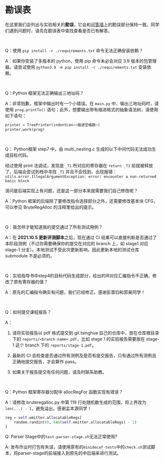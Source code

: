 # 勘误表

在这里我们会列出与实验相关的**勘误**，它会和[问答墙](https://docs.qq.com/doc/DY1hZWFV0T0N0VWph)上的勘误部分保持一致。同学们遇到问题时，请先在勘误表中查找查看是否已有解答。

&nbsp;


Q：使用 `pip install -r ./requirements.txt` 命令无法正确安装依赖？

A：如果你安装了多版本的 python，使用 pip 命令未必会对应 3.9 版本的包管理器。请尝试使用 `python3.9 -m pip install -r ./requirements.txt` 安装依赖。

&nbsp;

Q：Python 框架无法正确输出三地址码？

A：非常抱歉，框架中输出时有一个小错误。在 `main.py` 中，输出三地址码时，请使用 `prog.printTo()` 语句；此外，想要输出带有缩进格式的抽象语法树，请使用如下语句：
```python
printer = TreePrinter(indentLen=<缩进空格数>)
printer.work(prog)
```

&nbsp;

Q： Python框架 step7 中，由 multi_nesting.c 生成的以下中间代码无法成功生成目标代码。

经过使用 print 法调试，发现是 `_T1` 所对应的寄存器在 `return _T1` 前就被释放了，后端会尝试到栈中寻找 `_T1` 并且不会找到，出现报错：
`utils.error.IllegalArgumentException: error: encounter a non-returned basic block`

请问是后端实现上有问题，还是这一部分本来就需要我们自己修改呢？

A：Python 框架的后端除了要修改指令选择部分之外，还需要修改基本块 CFG，可以参见 BruteRegAlloc 的注释里给出的提示。

&nbsp;

Q：我怎样才能知道我的提交通过了所有测试用例？

A：在 **2021.10.5 更新评测脚本**之后，现在通过 CI 结果可以直接判断是否通过了本阶段测例（不过你需要确保你的提交在对应的 branch 上，如 stage1 对应 stage-1 分支）。本地测试不受此次更新影响，因此更新本地的测试仓库 submodule 不是必须的。

&nbsp;

Q：实验指导书中step4的目标代码生成部分，给出的IR对应汇编指令不正确，修改了原有寄存器的值？

A：原先的汇编指令确实有问题，我们已经修正。感谢彭晋钧和郭昊同学！

&nbsp;

Q：如何提交课程报告？

A：

1. 请将实验报告以 pdf 格式提交到 git.tsinghua 自己的仓库中，放在仓库根目录下的 `reports/<branch-name>.pdf`，比如 stage 1 的实验报告需要放在 stage-1 这个 branch 下的 `reports/stage-1.pdf`。

2. 最新的 CI 会检查是否通过所有测例及是否有提交报告，只有通过所有测例且正确地提交报告，才会算作 pass。

3. 如果关于报告提交有任何问题，请及时联系助教。

&nbsp;

Q：Python 框架寄存器分配中 allocRegFor 函数实现有错误？

A：请修改 bruteregalloc.py 中第 119 行处随机数生成的范围，将上界改为 `len(...) - 1`，避免溢出。感谢孟本源同学！

```python
reg = self.emitter.allocatableRegs[
    random.randint(0, len(self.emitter.allocatableRegs) - 1)
]
```

Q: Parser Stage中的`test-parser-stage.sh`无法正常使用?

A: 发布作业时打包有失误，请使用原有的`minidecaf-tests`中的`check.sh`测试脚本，将parser-stage的前端接入到原先的中后端来进行测试。
